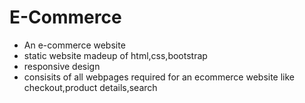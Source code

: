 # E-Commerce
- An e-commerce website
- static website madeup of html,css,bootstrap
- responsive design
- consisits of all webpages required for an ecommerce website like checkout,product details,search 
